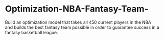# Optimization-NBA-Fantasy-Team-
Build an optimization model that takes all 450 current players in the NBA and builds the best fantasy team possible in order to guarantee success in a fantasy basketball league. 
